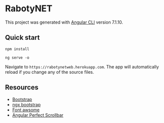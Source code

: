 # RabotyNET


This project was generated with [Angular CLI](https://github.com/angular/angular-cli) version 7.1.10.

## Quick start

```
npm install 

ng serve -o
```

Navigate to `https://rabotynetweb.herokuapp.com`. The app will automatically reload if you change any of the source files.

## Resources
*   [Bootstrap](https://getbootstrap.com/)
*   [ngx bootstrap](https://valor-software.com/ngx-bootstrap/)
*   [Font awsome](http://fontawesome.io/)
*   [Angular Perfect Scrollbar](https://github.com/zefoy/ngx-perfect-scrollbar)
